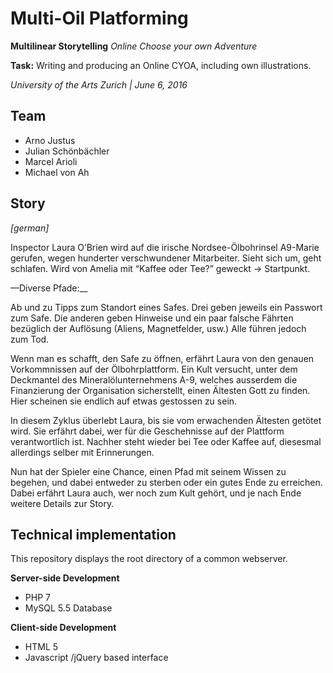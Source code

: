 Multi-Oil Platforming
=====================

__Multilinear Storytelling__
_Online Choose your own Adventure_

__Task:__ Writing and producing an Online CYOA, including own illustrations.

_University of the Arts Zurich | June 6, 2016_

Team
----
* Arno Justus
* Julian Schönbächler
* Marcel Arioli
* Michael von Ah

Story
-----
_[german]_

Inspector Laura O’Brien wird auf die irische Nordsee-Ölbohrinsel A9-Marie gerufen, wegen hunderter verschwundener Mitarbeiter.Sieht sich um, geht schlafen. Wird von Amelia mit “Kaffee oder Tee?” geweckt -> Startpunkt.
—Diverse Pfade:__
Ab und zu Tipps zum Standort eines Safes.Drei geben jeweils ein Passwort zum Safe.Die anderen geben Hinweise und ein paar falsche Fährten bezüglich der Auflösung (Aliens, Magnetfelder, usw.)Alle führen jedoch zum Tod.Wenn man es schafft, den Safe zu öffnen, erfährt Laura von den genauen Vorkommnissen auf der Ölbohrplattform. Ein Kult versucht, unter dem Deckmantel des Mineralölunternehmens A-9, welches ausserdem die Finanzierung der Organisation sicherstellt, einen Ältesten Gott zu finden. Hier scheinen sie endlich auf etwas gestossen zu sein.In diesem Zyklus überlebt Laura, bis sie vom erwachenden Ältesten getötet wird. Sie erfährt dabei, wer für die Geschehnisse auf der Plattform verantwortlich ist. Nachher steht wieder bei Tee oder Kaffee auf, diesesmal allerdings selber mit Erinnerungen.Nun hat der Spieler eine Chance, einen Pfad mit seinem Wissen zu begehen, und dabei entweder zu sterben oder ein gutes Ende zu erreichen. Dabei erfährt Laura auch, wer noch zum Kult gehört, und je nach Ende weitere Details zur Story.

Technical implementation
------------------------
This repository displays the root directory of a common webserver.

__Server-side Development__
* PHP 7
* MySQL 5.5 Database

__Client-side Development__
* HTML 5
* Javascript /jQuery based interface
